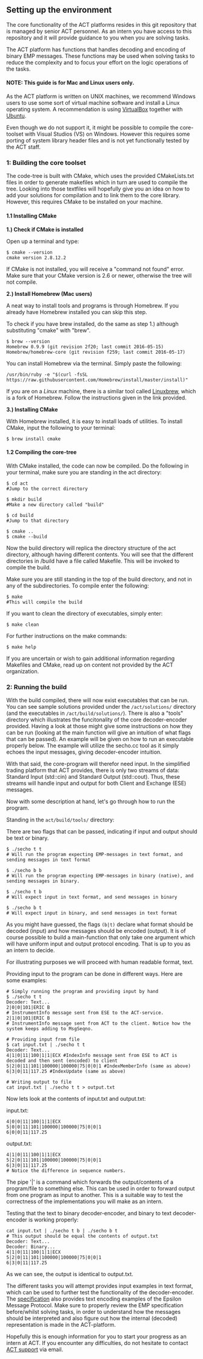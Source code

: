 ## Setting up the environment

The core functionality of the ACT platforms resides in this git repository that is
managed by senior ACT personnel. As an intern you have access to this 
repository and it will provide guidance to you when you are solving tasks. 

The ACT platform has functions that handles decoding and encoding of binary EMP
messages. These functions may be used when solving tasks to reduce the
complexity and to focus your effort on the logic operations of the tasks. 

#### NOTE: This guide is for Mac and Linux users only.

 As the ACT platform is written on UNIX machines, we recommend Windows users to use some sort of virtual machine software and install a Linux operating system. A recommendation is using [VirtualBox](https://www.virtualbox.org/wiki/Downloads) together with [Ubuntu](http://www.ubuntu.com/download).

Even though we do not support it, it might be possible to compile the core-toolset with Visual Studios (VS) on Windows. However this requires some porting of system library header files and is not yet functionally tested by the ACT staff. 

### 1: Building the core toolset

The code-tree is built with CMake, which uses the provided CMakeLists.txt files in order to generate makefiles which in turn are used to compile the tree. Looking into those textfiles will hopefully give you an idea on how to add your solutions for compilation and to link them to the core library. However, this requires CMake to be installed on your machine.

#### 1.1 Installing CMake

**1.) Check if CMake is installed**

Open up a terminal and type:

```
$ cmake --version
cmake version 2.8.12.2
```

If CMake is not installed, you will receive a "command not found" error. Make sure that your CMake version is 2.6 or newer, otherwise the tree will not compile. 

**2.) Install Homebrew (Mac users)**

A neat way to install tools and programs is through Homebrew. If you already have Homebrew installed you can skip this step.

To check if you have brew installed, do the same as step 1.) although substituting "cmake" with "brew".

```
$ brew --version
Homebrew 0.9.9 (git revision 2f20; last commit 2016-05-15)
Homebrew/homebrew-core (git revision f259; last commit 2016-05-17)
```

You can install Homebrew via the terminal. Simply paste the following:

```
/usr/bin/ruby -e "$(curl -fsSL https://raw.githubusercontent.com/Homebrew/install/master/install)"
```

If you are on a *Linux* machine, there is a similar tool called [Linuxbrew](http://linuxbrew.sh/), which is a fork of Homebrew. Follow the instructions given in the link provided.

**3.) Installing CMake**

With Homebrew installed, it is easy to install loads of utilities. To install CMake, input the following to your terminal:

```
$ brew install cmake
```

#### 1.2 Compiling the core-tree

With CMake installed, the code can now be compiled. Do the following in your terminal, make sure you are standing in the act directory:

```
$ cd act
#Jump to the correct directory

$ mkdir build
#Make a new directory called "build"

$ cd build
#Jump to that directory

$ cmake ..
$ cmake --build

```

Now the build directory will replica the directory structure of the act directory, although having different contents. You will see that the different directories in /build have a file called Makefile. This will be invoked to compile the build.

Make sure you are still standing in the top of the build directory, and not in any of the subdirectories. To compile enter the following:

```
$ make
#This will compile the build
```

If you want to clean the directory of executables, simply enter:

```
$ make clean
```

For further instructions on the make commands:

```
$ make help
```

If you are uncertain or wish to gain additional information regarding Makefiles and CMake, read up on content not provided by the ACT organization.


### 2: Running the build

With the build compiled, there will now exist executables that can be run. You can see sample solutions provided under the `/act/solutions/` directory (and the executables in `/act/build/solutions/`). There is also a "tools" directory which illustrates the funcitonality of the core decoder-encoder provided. Having a look at those might give some instructions on how they can be run (looking at the main function will give an intuition of what flags that can be passed). An example will be given on how to run an executable properly below. The example will utilize the secho.cc tool as it simply echoes the input messages, giving decoder-encoder intuition. 

With that said, the core-program will therefor need input. In the simplified trading platform that ACT provides, there is only two streams of data: Standard Input (std::cin) and Standard Output (std::cout). Thus, these streams will handle input and output for both Client and Exchange (ESE) messages.

Now with some description at hand, let's go through how to run the program.

Standing in the `act/build/tools/` directory:

There are two flags that can be passed, indicating if input and output should be text or binary.
```
$ ./secho t t
# Will run the program expecting EMP-messages in text format, and sending messages in text format

$ ./secho b b
# Will run the program expecting EMP-messages in binary (native), and sending messages in binary.

$ ./secho t b
# Will expect input in text format, and send messages in binary

$ ./secho b t
# Will expect input in binary, and send messages in text format
```
As you might have guessed, the flags `(b|t)` declare what format should be decoded (input) and how messages should be encoded (output). It is of course possible to build a main-function that only take one argument which will have uniform input and output protocol encoding. That is up to you as an intern to decide.

For illustrating purposes we will proceed with human readable format, text.

Providing input to the program can be done in different ways. Here are some examples:

```
# Simply running the program and providing input by hand
$ ./secho t t
Decoder: Text...
2|0|0|101|ERIC B
# InstrumentInfo message sent from ESE to the ACT-service.
2|1|0|101|ERIC B
# InstrumentInfo message sent from ACT to the client. Notice how the system keeps adding to MsgSeqno.
```

```
# Providing input from file
$ cat input.txt | ./secho t t
Decoder: Text...
4|1|0|11|100|1|1|ECX #IndexInfo message sent from ESE to ACT is decoded and then sent (encoded) to client
5|2|0|11|101|100000|100000|75|0|0|1 #IndexMemberInfo (same as above)
6|3|0|11|117.25 #IndexUpdate (same as above)
```

```
# Writing output to file
cat input.txt | ./secho t t > output.txt
```

Now lets look at the contents of input.txt and output.txt:

input.txt:
```
4|0|0|11|100|1|1|ECX
5|0|0|11|101|100000|100000|75|0|0|1
6|0|0|11|117.25
```

output.txt:
```
4|1|0|11|100|1|1|ECX
5|2|0|11|101|100000|100000|75|0|0|1
6|3|0|11|117.25
# Notice the difference in sequence numbers.
```

The pipe '|' is a command which forwards the output/contents of a program/file to something else. This can be used in order to forward output from one program as input to another. This is a suitable way to test the correctness of the implementations you will make as an intern. 

Testing that the text to binary decoder-encoder, and binary to text decoder-encoder is working properly:

```
cat input.txt | ./secho t b | ./secho b t
# This output should be equal the contents of output.txt
Decoder: Text...
Decoder: Binary...
4|1|0|11|100|1|1|ECX
5|2|0|11|101|100000|100000|75|0|0|1
6|3|0|11|117.25
```
As we can see, the output is identical to output.txt.

The different tasks you will attempt provides input examples in text format, which can be used to further test the functionality of the decoder-encoder. The [specification](/spec) also provides text encoding examples of the Epsilon Message Protocol. Make sure to properly review the EMP specification before/whilst solving tasks, in order to understand how the messages should be interpreted and also figure out how the internal (decoded) representation is made in the ACT-platform. 

Hopefully this is enough information for you to start your progress as an intern at ACT. If you encounter any difficulties, do not hesitate to contact [ACT support](mailto:act-support@pantor.com) via email.





